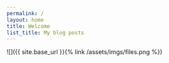 ```yaml
---
permalink: /
layout: home
title: Welcome
list_title: My blog posts
---
```


![]({{ site.base_url }}{% link /assets/imgs/files.png %})